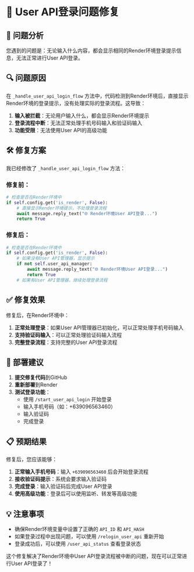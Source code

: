 # 🔧 User API登录问题修复

## 🎯 问题分析

您遇到的问题是：无论输入什么内容，都会显示相同的Render环境登录提示信息，无法正常进行User API登录。

## 🔍 问题原因

在 `_handle_user_api_login_flow` 方法中，代码检测到Render环境后，直接显示Render环境的登录提示，没有处理实际的登录流程。这导致：

1. **输入被拦截**：无论用户输入什么，都会显示Render环境提示
2. **登录流程中断**：无法正常处理手机号码输入和验证码输入
3. **功能受限**：无法使用User API的高级功能

## 🛠️ 修复方案

我已经修改了 `_handle_user_api_login_flow` 方法：

### 修复前：
```python
# 检查是否在Render环境中
if self.config.get('is_render', False):
    # 直接显示Render环境提示，不处理登录流程
    await message.reply_text("🌐 Render环境User API登录...")
    return True
```

### 修复后：
```python
# 检查是否在Render环境中
if self.config.get('is_render', False):
    # 如果没有User API管理器，显示提示
    if not self.user_api_manager:
        await message.reply_text("🌐 Render环境User API登录...")
        return True
    # 如果有User API管理器，继续处理登录流程
```

## ✅ 修复效果

修复后，在Render环境中：

1. **正常处理登录**：如果User API管理器已初始化，可以正常处理手机号码输入
2. **支持验证码输入**：可以正常处理验证码输入流程
3. **完整登录流程**：支持完整的User API登录流程

## 🚀 部署建议

1. **提交修复代码**到GitHub
2. **重新部署**到Render
3. **测试登录功能**：
   - 使用 `/start_user_api_login` 开始登录
   - 输入手机号码（如：+639096563460）
   - 输入验证码
   - 完成登录

## 📋 预期结果

修复后，您应该能够：

1. **正常输入手机号码**：输入 `+639096563460` 后会开始登录流程
2. **接收验证码提示**：系统会要求输入验证码
3. **完成登录**：输入验证码后完成User API登录
4. **使用高级功能**：登录后可以使用监听、转发等高级功能

## 💡 注意事项

- 确保Render环境变量中设置了正确的 `API_ID` 和 `API_HASH`
- 如果登录过程中出现问题，可以使用 `/relogin_user_api` 重新开始
- 登录成功后，可以使用 `/user_api_status` 查看登录状态

这个修复解决了Render环境中User API登录流程被中断的问题，现在可以正常进行User API登录了！
